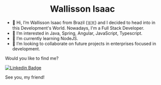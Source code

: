 <h1 align="center">
  Wallisson Isaac 
</h1>

- 👋 Hi, I’m Wallisson Isaac from Brazil (🇧🇷) and I decided to head into in this Development's World. Nowadays, I'm a Full Stack Developer.
- 👀 I’m interested in Java, Spring, Angular, JavaScript, Typescript.
- 🌱 I’m currently learning NodeJS.
- 💞️ I’m looking to collaborate on future projects in enterprises focused in development.

Would you like to find me?

[![Linkedin Badge](https://img.shields.io/badge/-LinkedIn-blue?style=flat-square&logo=Linkedin&logoColor=white&link=www.linkedin.com/in/wallisson-isaac)](www.linkedin.com/in/wallisson-isaac)

See you, my friend!

